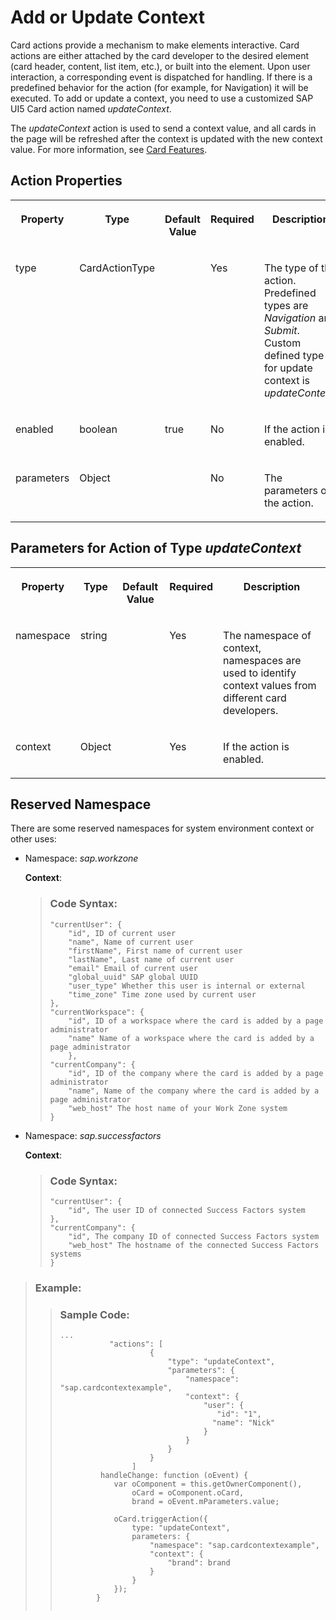 <!-- loioe69aef3fb6f448d084ce601ebf4555da -->

# Add or Update Context

Card actions provide a mechanism to make elements interactive. Card actions are either attached by the card developer to the desired element \(card header, content, list item, etc.\), or built into the element. Upon user interaction, a corresponding event is dispatched for handling. If there is a predefined behavior for the action \(for example, for Navigation\) it will be executed. To add or update a context, you need to use a customized SAP UI5 Card action named *updateContext*.

The *updateContext* action is used to send a context value, and all cards in the page will be refreshed after the context is updated with the new context value. For more information, see [Card Features](https://ui5.sap.com/test-resources/sap/ui/integration/demokit/cardExplorer/webapp/index.html#/learn/features).



<a name="loioe69aef3fb6f448d084ce601ebf4555da__section_f1r_m4k_4sb"/>

## Action Properties


<table>
<tr>
<th valign="top">

Property



</th>
<th valign="top">

Type



</th>
<th valign="top">

Default Value



</th>
<th valign="top">

Required



</th>
<th valign="top">

Description



</th>
</tr>
<tr>
<td valign="top">

type



</td>
<td valign="top">

CardActionType



</td>
<td valign="top">

 



</td>
<td valign="top">

Yes



</td>
<td valign="top">

The type of the action. Predefined types are *Navigation* and *Submit*. Custom defined type for update context is *updateContext*.



</td>
</tr>
<tr>
<td valign="top">

enabled



</td>
<td valign="top">

boolean



</td>
<td valign="top">

true



</td>
<td valign="top">

No



</td>
<td valign="top">

If the action is enabled.



</td>
</tr>
<tr>
<td valign="top">

parameters



</td>
<td valign="top">

Object



</td>
<td valign="top">

 



</td>
<td valign="top">

No



</td>
<td valign="top">

The parameters of the action.



</td>
</tr>
</table>



<a name="loioe69aef3fb6f448d084ce601ebf4555da__section_nxq_bpk_4sb"/>

## Parameters for Action of Type *updateContext*


<table>
<tr>
<th valign="top">

Property



</th>
<th valign="top">

Type



</th>
<th valign="top">

Default Value



</th>
<th valign="top">

Required



</th>
<th valign="top">

Description



</th>
</tr>
<tr>
<td valign="top">

namespace



</td>
<td valign="top">

string



</td>
<td valign="top">

 



</td>
<td valign="top">

Yes



</td>
<td valign="top">

The namespace of context, namespaces are used to identify context values from different card developers.



</td>
</tr>
<tr>
<td valign="top">

context



</td>
<td valign="top">

Object



</td>
<td valign="top">

 



</td>
<td valign="top">

Yes



</td>
<td valign="top">

If the action is enabled.



</td>
</tr>
</table>



<a name="loioe69aef3fb6f448d084ce601ebf4555da__section_cdt_lpk_4sb"/>

## Reserved Namespace

There are some reserved namespaces for system environment context or other uses:

-   Namespace: *sap.workzone*

    **Context**:

    > ### Code Syntax:  
    > ```
    > "currentUser": {
    >     "id", ID of current user
    >     "name", Name of current user
    >     "firstName", First name of current user
    >     "lastName", Last name of current user
    >     "email" Email of current user
    >     "global_uuid" SAP global UUID
    >     "user_type" Whether this user is internal or external
    >     "time_zone" Time zone used by current user
    > },
    > "currentWorkspace": {
    >     "id", ID of a workspace where the card is added by a page administrator
    >     "name" Name of a workspace where the card is added by a page administrator
    >     },
    > "currentCompany": {
    >     "id", ID of the company where the card is added by a page administrator
    >     "name", Name of the company where the card is added by a page administrator
    >     "web_host" The host name of your Work Zone system
    > }
    > 
    > ```

-   Namespace: *sap.successfactors*

    **Context**:

    > ### Code Syntax:  
    > ```
    > "currentUser": {
    >     "id", The user ID of connected Success Factors system
    > },
    > "currentCompany": {
    >     "id", The company ID of connected Success Factors system
    >     "web_host" The hostname of the connected Success Factors systems
    > }
    > 
    > ```


> ### Example:  
> > ### Sample Code:  
> > ```
> > ...                
> >            "actions": [
> >                     {
> >                         "type": "updateContext",
> >                         "parameters": {
> >                             "namespace": "sap.cardcontextexample",
> >                             "context": {
> >                                 "user": {
> >                                    "id": "1",
> >                                   "name": "Nick"
> >                                 }
> >                             }
> >                         }
> >                     }
> >                 ]
> >          handleChange: function (oEvent) {
> >             var oComponent = this.getOwnerComponent(),
> >                 oCard = oComponent.oCard,
> >                 brand = oEvent.mParameters.value;
> > 
> >             oCard.triggerAction({
> >                 type: "updateContext",
> >                 parameters: {
> >                     "namespace": "sap.cardcontextexample",
> >                     "context": {
> >                         "brand": brand
> >                     }
> >                 }
> >             });
> >         }
> >  
> > 
> > ```

